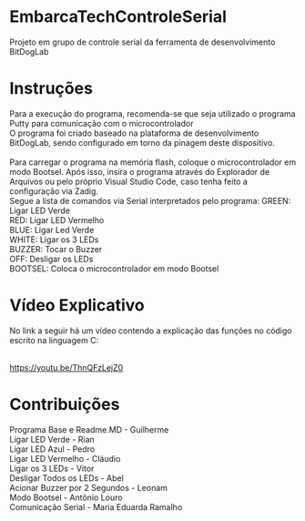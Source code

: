 # EmbarcaTechControleSerial
Projeto em grupo de controle serial da ferramenta de desenvolvimento BitDogLab

# Instruções

Para a execução do programa, recomenda-se que seja utilizado o programa Putty para comunicação com o microcontrolador<br>
O programa foi criado baseado na plataforma de desenvolvimento BitDogLab, sendo configurado em torno da pinagem deste dispositivo.<br><br>
Para carregar o programa na memória flash, coloque o microcontrolador em modo Bootsel. Após isso, insira o programa através do Explorador de Arquivos ou pelo próprio Visual Studio Code, caso tenha feito a configuração via Zadig.<br>
Segue a lista de comandos via Serial interpretados pelo programa:
GREEN: Ligar LED Verde<br>
RED: Ligar LED Vermelho<br>
BLUE: Ligar Led Verde<br>
WHITE: Ligar os 3 LEDs<br>
BUZZER: Tocar o Buzzer<br>
OFF: Desligar os LEDs<br>
BOOTSEL: Coloca o microcontrolador em modo Bootsel

# Vídeo Explicativo

No link a seguir há um vídeo contendo a explicação das funções no código escrito na linguagem C:<br><br>

https://youtu.be/ThnQFzLejZ0<br>


# Contribuições

Programa Base e Readme.MD - Guilherme<br>
Ligar LED Verde - Rian<br>
Ligar LED Azul - Pedro<br>
Ligar LED Vermelho - Cláudio<br>
Ligar os 3 LEDs - Vitor<br>
Desligar Todos os LEDs - Abel<br> 
Acionar Buzzer por 2 Segundos - Leonam<br>
Modo Bootsel - Antônio Louro<br>
Comunicação Serial - Maria Eduarda Ramalho<br>
